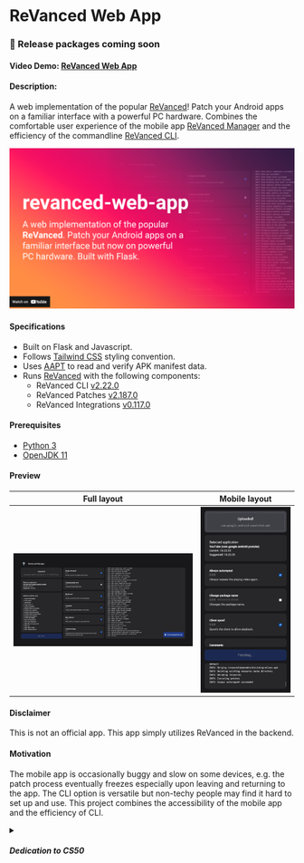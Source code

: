 # ReVanced Web App
### 📢 Release packages coming soon

#### Video Demo:  [ReVanced Web App](https://youtu.be/-MK7L0JYTxU)

#### Description:

A web implementation of the popular [ReVanced](https://github.com/ReVanced)!
Patch your Android apps on a familiar interface with a powerful PC hardware.
Combines the comfortable user experience of the mobile app [ReVanced Manager](https://github.com/revanced/revanced-manager) and the efficiency of the commandline [ReVanced CLI](https://github.com/revanced/revanced-cli).

[![Watch the video](./.preview/thumbnail.png)](https://youtu.be/-MK7L0JYTxU)

#### Specifications

- Built on Flask and Javascript.
- Follows [Tailwind CSS](https://tailwindcss.com/) styling convention.
- Uses [AAPT](https://github.com/exconvinced/aapt) to read and verify APK manifest data.
- Runs [ReVanced](https://github.com/ReVanced) with the following components:
  - ReVanced CLI [v2.22.0](https://github.com/ReVanced/revanced-cli/releases/tag/v2.22.0)
  - ReVanced Patches [v2.187.0](https://github.com/ReVanced/revanced-patches/releases/tag/v2.187.0)
  - ReVanced Integrations [v0.117.0](https://github.com/ReVanced/revanced-integrations/releases/tag/v0.117.0)

#### Prerequisites
- [Python 3](https://www.python.org/downloads/release/python-3106/)
- [OpenJDK 11](https://jdk.java.net/archive/)

#### Preview

Full layout             |  Mobile layout
:-------------------------:|:-------------------------:
![image](./.preview/full_new.png)  |  ![image](./.preview/mobile.png)

<!-- #### Prerequisites
Download [Java SDK 11.0.2](https://jdk.java.net/archive/). 
Finally, extract it into `/revanced` directory, then rename the extracted folder as `jdk`.
The complete path for Java should now be `/revanced/jdk/bin/java.exe`. -->


#### Disclaimer
This is not an official app. This app simply utilizes ReVanced in the backend.

#### Motivation

The mobile app is occasionally buggy and slow on some devices,
e.g. the patch process eventually freezes especially upon leaving and returning to the app. 
The CLI option is versatile but non-techy people may find it hard to set up and use.
This project combines the accessibility of the mobile app and the efficiency of CLI.

<details>
<summary><h5>Dedication to CS50</h5></summary>
  I needed to build something for the <a href="https://www.edx.org/course/introduction-computer-science-harvardx-cs50x">CS50</a> final project.
  I completed this project in 3 days, thanks to ChatGPT for helping me troubleshoot errors.
  This is relatively easier than solving the Tideman problem set!
  <br><br>
  I learned a lot about the communication logic between `app.routes` in Flask and `event.sources` in Javascript. 
  I should study proper coding paradigms for writing cleaner code for my next project.
</details>
